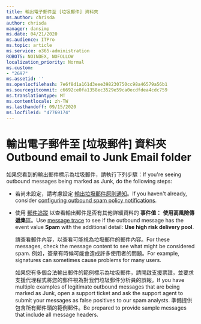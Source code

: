 ```yaml
---
title: 輸出電子郵件至 [垃圾郵件] 資料夾
ms.author: chrisda
author: chrisda
manager: dansimp
ms.date: 04/21/2020
ms.audience: ITPro
ms.topic: article
ms.service: o365-administration
ROBOTS: NOINDEX, NOFOLLOW
localization_priority: Normal
ms.custom:
- "2697"
ms.assetid: ''
ms.openlocfilehash: 7e6f8d1a161d3eee398230750cc98a46579a56b1
ms.sourcegitcommit: c6692ce0fa1358ec3529e59ca0ecdfdea4cdc759
ms.translationtype: MT
ms.contentlocale: zh-TW
ms.lasthandoff: 09/15/2020
ms.locfileid: "47769174"
---
```

# <a name="outbound-email-to-junk-email-folder"></a><span data-ttu-id="82480-102">輸出電子郵件至 [垃圾郵件] 資料夾</span><span class="sxs-lookup"><span data-stu-id="82480-102">Outbound email to Junk Email folder</span></span>

<span data-ttu-id="82480-103">如果您看到的輸出郵件標示為垃圾郵件，請執行下列步驟：</span><span class="sxs-lookup"><span data-stu-id="82480-103">If you're seeing outbound messages being marked as Junk, do the following steps:</span></span>

- <span data-ttu-id="82480-104">若尚未設定，請考慮設定 [輸出垃圾郵件原則通知](https://docs.microsoft.com/microsoft-365/security/office-365-security/configure-the-outbound-spam-policy)。</span><span class="sxs-lookup"><span data-stu-id="82480-104">If you haven't already, consider [configuring outbound spam policy notifications](https://docs.microsoft.com/microsoft-365/security/office-365-security/configure-the-outbound-spam-policy).</span></span>

- <span data-ttu-id="82480-105">使用 [郵件追蹤](https://docs.microsoft.com/microsoft-365/security/office-365-security/message-trace-scc) 以查看輸出郵件是否有其他詳細資料的 **事件值：** **使用高風險傳遞集**區。</span><span class="sxs-lookup"><span data-stu-id="82480-105">Use [message trace](https://docs.microsoft.com/microsoft-365/security/office-365-security/message-trace-scc) to see if the outbound message has the event value **Spam** with the additional detail: **Use high risk delivery pool**.</span></span>

  <span data-ttu-id="82480-106">請查看郵件內容，以查看可能視為垃圾郵件的郵件內容。</span><span class="sxs-lookup"><span data-stu-id="82480-106">For these messages, check the message content to see what might be considered spam.</span></span> <span data-ttu-id="82480-107">例如，簽章有時候可能會造成許多使用者的問題。</span><span class="sxs-lookup"><span data-stu-id="82480-107">For example, signatures can sometimes cause problems for many users.</span></span>

  <span data-ttu-id="82480-108">如果您有多個合法輸出郵件的範例標示為垃圾郵件，請開啟支援票證，並要求支援代理程式將您的郵件視為對我們垃圾郵件分析員的誤報。</span><span class="sxs-lookup"><span data-stu-id="82480-108">If you have multiple examples of legitimate outbound messages that are being marked as Junk, open a support ticket and ask the support agent to submit your messages as false positives to our spam analysts.</span></span> <span data-ttu-id="82480-109">準備提供包含所有郵件頭的範例郵件。</span><span class="sxs-lookup"><span data-stu-id="82480-109">Be prepared to provide sample messages that include all message headers.</span></span>
